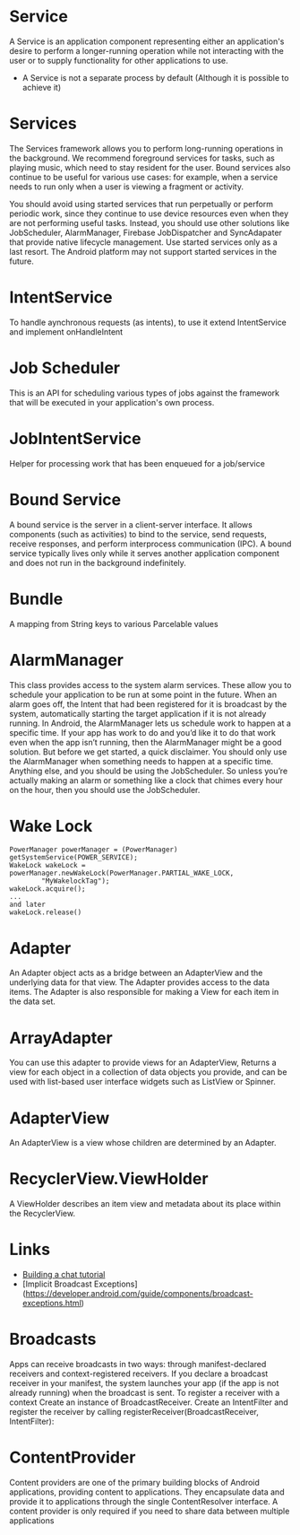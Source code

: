 # Service
A Service is an application component representing either an application's desire to perform a longer-running operation while not interacting with the user or to supply functionality for other applications to use.
* A Service is not a separate process by default (Although it is possible to achieve it)

# Services
The Services framework allows you to perform long-running operations in the background. We recommend foreground services for tasks, such as playing music, which need to stay resident for the user. Bound services also continue to be useful for various use cases: for example, when a service needs to run only when a user is viewing a fragment or activity.

You should avoid using started services that run perpetually or perform periodic work, since they continue to use device resources even when they are not performing useful tasks. Instead, you should use other solutions like JobScheduler, AlarmManager, Firebase JobDispatcher and SyncAdapater that provide native lifecycle management. Use started services only as a last resort. The Android platform may not support started services in the future.

# IntentService
To handle aynchronous requests (as intents), to use it extend IntentService and implement onHandleIntent

# Job Scheduler
This is an API for scheduling various types of jobs against the framework that will be executed in your application's own process.

# JobIntentService
Helper for processing work that has been enqueued for a job/service

# Bound Service
A bound service is the server in a client-server interface. It allows components (such as activities) to bind to the service, send requests, receive responses, and perform interprocess communication (IPC). A bound service typically lives only while it serves another application component and does not run in the background indefinitely.

# Bundle
A mapping from String keys to various Parcelable values

# AlarmManager
This class provides access to the system alarm services. These allow you to schedule your application to be run at some point in the future. When an alarm goes off, the Intent that had been registered for it is broadcast by the system, automatically starting the target application if it is not already running.
In Android, the AlarmManager lets us schedule work to happen at a specific time. If your app has work to do and you’d like it to do that work even when the app isn’t running, then the AlarmManager might be a good solution.
But before we get started, a quick disclaimer. You should only use the AlarmManager when something needs to happen at a specific time. Anything else, and you should be using the JobScheduler. So unless you’re actually making an alarm or something like a clock that chimes every hour on the hour, then you should use the JobScheduler.

# Wake Lock
```
PowerManager powerManager = (PowerManager) getSystemService(POWER_SERVICE);
WakeLock wakeLock = powerManager.newWakeLock(PowerManager.PARTIAL_WAKE_LOCK,
        "MyWakelockTag");
wakeLock.acquire();
...
and later
wakeLock.release()
```

# Adapter
An Adapter object acts as a bridge between an AdapterView and the underlying data for that view. The Adapter provides access to the data items. The Adapter is also responsible for making a View for each item in the data set.

# ArrayAdapter
You can use this adapter to provide views for an AdapterView, Returns a view for each object in a collection of data objects you provide, and can be used with list-based user interface widgets such as ListView or Spinner.

# AdapterView
An AdapterView is a view whose children are determined by an Adapter.

# RecyclerView.ViewHolder
A ViewHolder describes an item view and metadata about its place within the RecyclerView.

# Links
* [Building a chat tutorial](https://blog.sendbird.com/android-chat-tutorial-building-a-messaging-ui)
* [Implicit Broadcast Exceptions] (https://developer.android.com/guide/components/broadcast-exceptions.html)

# Broadcasts
Apps can receive broadcasts in two ways: through manifest-declared receivers and context-registered receivers. If you declare a broadcast receiver in your manifest, the system launches your app (if the app is not already running) when the broadcast is sent. To register a receiver with a context Create an instance of BroadcastReceiver. Create an IntentFilter and register the receiver by calling registerReceiver(BroadcastReceiver, IntentFilter):

# ContentProvider
Content providers are one of the primary building blocks of Android applications, providing content to applications. They encapsulate data and provide it to applications through the single ContentResolver interface. A content provider is only required if you need to share data between multiple applications

